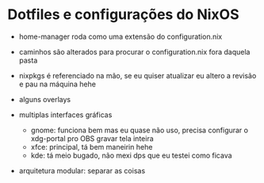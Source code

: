 # Dotfiles e configurações do NixOS

- home-manager roda como uma extensão do configuration.nix

- caminhos são alterados para procurar o configuration.nix fora daquela pasta

- nixpkgs é referenciado na mão, se eu quiser atualizar eu altero a revisão e pau na máquina hehe

- alguns overlays

- multiplas interfaces gráficas 
    - gnome: funciona bem mas eu quase não uso, precisa configurar o xdg-portal pro OBS gravar tela inteira
    - xfce: principal, tá bem maneirin hehe
    - kde: tá meio bugado, não mexi dps que eu testei como ficava
- arquitetura modular: separar as coisas